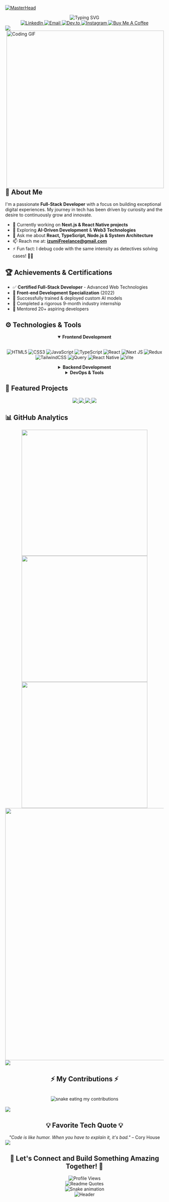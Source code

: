 [![MasterHead](https://repository-images.githubusercontent.com/588181932/e36ec678-7984-4cdd-8e4c-a3932772ff8e)](https://www.linkedin.com/in/altaf-hussain-325967324)

<div align="center">
  <img src="https://readme-typing-svg.demolab.com?font=Fira+Code&size=22&duration=4000&pause=500&color=4CAF50&width=450&lines=Full-Stack+Web+Developer;Tech+Enthusiast;Lifelong+Learner;Open+Source+Contributor;AI+and+Blockchain+Explorer;Net+Philosopher" alt="Typing SVG" />
</div>

<div align="center">
  <a href="https://www.linkedin.com/in/altaf-hussain-325967324">
    <img src="https://img.shields.io/badge/LinkedIn-0077B5?style=for-the-badge&logo=linkedin&logoColor=white" alt="LinkedIn" />
  </a>
  <a href="mailto:izumiFreelance@gmail.com">
    <img src="https://img.shields.io/badge/Email-D14836?style=for-the-badge&logo=gmail&logoColor=white" alt="Email" />
  </a>
  <a href="https://dev.to/izumifreelance">
    <img src="https://img.shields.io/badge/Dev.to-0A0A0A?style=for-the-badge&logo=dev.to&logoColor=white" alt="Dev.to" />
  </a>
  <a href="https://instagram.com/tdeghgg">
    <img src="https://img.shields.io/badge/Instagram-E4405F?style=for-the-badge&logo=instagram&logoColor=white" alt="Instagram" />
  </a>
  <a href="https://www.buymeacoffee.com/izumifreelance">
    <img src="https://img.shields.io/badge/Buy%20Me%20A%20Coffee-FFDD00?style=for-the-badge&logo=buy-me-a-coffee&logoColor=black" alt="Buy Me A Coffee" />
  </a>
</div>

<img src="https://user-images.githubusercontent.com/73097560/115834477-dbab4500-a447-11eb-908a-139a6edaec5c.gif">

<img align="right" src="https://miro.medium.com/v2/resize:fit:1400/format:webp/1*4fNBO_UDYEVxM0E5T2FyJQ.gif" alt="Coding GIF" width="500px"/>

## 💫 About Me

I'm a passionate **Full-Stack Developer** with a focus on building exceptional digital experiences. My journey in tech has been driven by curiosity and the desire to continuously grow and innovate.

- 🔭 Currently working on **Next.js & React Native projects**
- 🌱 Exploring **AI-Driven Development** & **Web3 Technologies**
- 💬 Ask me about **React, TypeScript, Node.js & System Architecture**
- 📫 Reach me at: **izumiFreelance@gmail.com**
- ⚡ Fun fact: I debug code with the same intensity as detectives solving cases! 🕵️‍♂️

## 🏆 Achievements & Certifications

- ✅ **Certified Full-Stack Developer** - Advanced Web Technologies
- 🥇 **Front-end Development Specialization** (2022)
- 🤖 Successfully trained & deployed custom AI models
- 🌟 Completed a rigorous 9-month industry internship
- 🏅 Mentored 20+ aspiring developers

## ⚙️ Technologies & Tools

<div align="center">
<details open>
<summary><b>Frontend Development</b></summary>
<br>
  
![HTML5](https://img.shields.io/badge/html5-%23E34F26.svg?style=for-the-badge&logo=html5&logoColor=white)
![CSS3](https://img.shields.io/badge/css3-%231572B6.svg?style=for-the-badge&logo=css3&logoColor=white)
![JavaScript](https://img.shields.io/badge/javascript-%23323330.svg?style=for-the-badge&logo=javascript&logoColor=%23F7DF1E)
![TypeScript](https://img.shields.io/badge/typescript-%23007ACC.svg?style=for-the-badge&logo=typescript&logoColor=white)
![React](https://img.shields.io/badge/react-%2320232a.svg?style=for-the-badge&logo=react&logoColor=%2361DAFB)
![Next JS](https://img.shields.io/badge/Next-black?style=for-the-badge&logo=next.js&logoColor=white)
![Redux](https://img.shields.io/badge/redux-%23593d88.svg?style=for-the-badge&logo=redux&logoColor=white)
![TailwindCSS](https://img.shields.io/badge/tailwindcss-%2338B2AC.svg?style=for-the-badge&logo=tailwind-css&logoColor=white)
![jQuery](https://img.shields.io/badge/jquery-%230769AD.svg?style=for-the-badge&logo=jquery&logoColor=white)
![React Native](https://img.shields.io/badge/react_native-%2320232a.svg?style=for-the-badge&logo=react&logoColor=%2361DAFB)
![Vite](https://img.shields.io/badge/vite-%23646CFF.svg?style=for-the-badge&logo=vite&logoColor=white)
</details>

<details>
<summary><b>Backend Development</b></summary>
<br>
  
![NodeJS](https://img.shields.io/badge/node.js-6DA55F?style=for-the-badge&logo=node.js&logoColor=white)
![Express.js](https://img.shields.io/badge/express.js-%23404d59.svg?style=for-the-badge&logo=express&logoColor=%2361DAFB)
![Python](https://img.shields.io/badge/python-3670A0?style=for-the-badge&logo=python&logoColor=ffdd54)
![Firebase](https://img.shields.io/badge/firebase-%23039BE5.svg?style=for-the-badge&logo=firebase)
![MongoDB](https://img.shields.io/badge/MongoDB-%234ea94b.svg?style=for-the-badge&logo=mongodb&logoColor=white)
![GraphQL](https://img.shields.io/badge/-GraphQL-E10098?style=for-the-badge&logo=graphql&logoColor=white)
</details>

<details>
<summary><b>DevOps & Tools</b></summary>
<br>
  
![Git](https://img.shields.io/badge/git-%23F05033.svg?style=for-the-badge&logo=git&logoColor=white)
![GitHub](https://img.shields.io/badge/github-%23121011.svg?style=for-the-badge&logo=github&logoColor=white)
![Docker](https://img.shields.io/badge/docker-%230db7ed.svg?style=for-the-badge&logo=docker&logoColor=white)
![AWS](https://img.shields.io/badge/AWS-%23FF9900.svg?style=for-the-badge&logo=amazon-aws&logoColor=white)
![Vercel](https://img.shields.io/badge/vercel-%23000000.svg?style=for-the-badge&logo=vercel&logoColor=white)
![Netlify](https://img.shields.io/badge/netlify-%23000000.svg?style=for-the-badge&logo=netlify&logoColor=#00C7B7)
</details>
</div>

## 🚀 Featured Projects

<div align="center">
<a href="https://github.com/izumiFreelance/AniGram">
  <img src="https://github-readme-stats.vercel.app/api/pin/?username=izumiFreelance&repo=AniGram" />
</a>
<a href="https://github.com/izumiFreelance/national-guard">
  <img src="https://github-readme-stats.vercel.app/api/pin/?username=izumiFreelance&repo=nation-guard" />
</a>
<a href="https://github.com/izumiFreelance/mindful-me">
  <img src="https://github-readme-stats.vercel.app/api/pin/?username=izumiFreelance&repo=mindful-me" />
</a>
<a href="https://github.com/izumiFreelance/linkdin-clon">
  <img src="https://github-readme-stats.vercel.app/api/pin/?username=izumiFreelance&repo=linkdin-clon" />
</a>
</div>

## 📊 GitHub Analytics

<div align="center">
  <img src="https://github-readme-stats.vercel.app/api?username=izumifreelance&show_icons=true&theme=radical&hide_border=true&count_private=true" width="400" />
  <img src="https://github-readme-streak-stats.herokuapp.com/?user=izumifreelance&theme=radical&hide_border=true" width="400" />
  <br/>
  <img src="https://github-readme-stats.vercel.app/api/top-langs/?username=izumifreelance&layout=compact&theme=radical&hide_border=true" width="400" />
  <br/>
  <img src="https://github-profile-trophy.vercel.app/?username=izumifreelance&theme=radical&no-frame=true&row=1&&margin-w=20&no-bg=true" width="800" />
</div>

<img src="https://user-images.githubusercontent.com/73097560/115834477-dbab4500-a447-11eb-908a-139a6edaec5c.gif">

<div align="center">
  <h2>⚡ My Contributions ⚡</h2>
  <br>
  <img alt="snake eating my contributions" src="https://raw.githubusercontent.com/izumifreelance/izumifreelance/output/github-contribution-grid-snake.svg" />
  <br/><br/>
</div>

<img src="https://user-images.githubusercontent.com/73097560/115834477-dbab4500-a447-11eb-908a-139a6edaec5c.gif">

<div align="center">
  <h2>💡 Favorite Tech Quote 💡</h2>
  <i>"Code is like humor. When you have to explain it, it's bad."</i> – Cory House
</div>

<img src="https://user-images.githubusercontent.com/73097560/115834477-dbab4500-a447-11eb-908a-139a6edaec5c.gif">

<div align="center">
  <h2>🚀 Let's Connect and Build Something Amazing Together! 🚀</h2>
  <img src="https://komarev.com/ghpvc/?username=izumifreelance&style=for-the-badge&color=blueviolet" alt="Profile Views" />
</div>

<div align="center">
  <img src="https://quotes-github-readme.vercel.app/api?type=horizontal&theme=radical" alt="Readme Quotes" />
</div>

<div align="center">
  <img src="https://github.com/izumifreelance/izumifreelance/blob/output/github-contribution-grid-snake-dark.svg" alt="Snake animation" />
</div>

<div align="center">
  <img src="https://raw.githubusercontent.com/izumifreelance/izumifreelance/main/assets/header.gif" alt="Header" />
</div>

